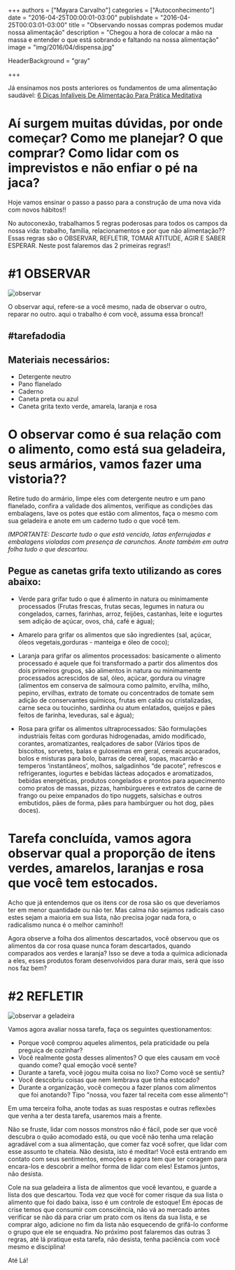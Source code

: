+++
authors = ["Mayara Carvalho"]
categories = ["Autoconhecimento"]
date = "2016-04-25T00:00:01-03:00"
publishdate = "2016-04-25T00:03:01-03:00"
title = "Observando nossas compras podemos mudar nossa alimentação"
description = "Chegou a hora de colocar a mão na massa e entender o que está sobrando e faltando na nossa alimentação"
image = "img/2016/04/dispensa.jpg"

HeaderBackground = "gray"

+++

Já ensinamos nos posts anteriores os fundamentos de uma alimentação saudável: [6 Dicas Infalíveis De Alimentação Para Prática Meditativa](http://blog.autoconexao.org.br/post/2016/01/6-dicas-infaliveis-de-alimentacao-para-pratica-meditativa/)


# Aí surgem muitas dúvidas, por onde começar? Como me planejar? O que comprar? Como lidar com os imprevistos e não enfiar o pé na jaca?

Hoje vamos ensinar o passo a passo para a construção de uma nova vida com novos hábitos!!


No autoconexão, trabalhamos 5 regras poderosas para todos os campos da nossa vida: trabalho, família, relacionamentos e por que não alimentação?? Essas regras são o OBSERVAR, REFLETIR, TOMAR ATITUDE, AGIR E SABER ESPERAR. Neste post falaremos das 2 primeiras regras!!

# #1 OBSERVAR

![observar](https://s3-sa-east-1.amazonaws.com/blog.autoconexao.org.br/img/2016/04/observando-colher.jpg)



O observar aqui, refere-se a você mesmo, nada de observar o outro, reparar no outro. aqui o trabalho é com você, assuma essa bronca!!

## #tarefadodia

## Materiais necessários:

- Detergente neutro
- Pano flanelado
- Caderno
- Caneta preta ou azul
- Caneta grita texto verde, amarela, laranja e rosa

# O observar como é sua relação com o alimento, como está sua geladeira, seus armários, vamos fazer uma vistoria??

Retire tudo do armário, limpe eles com detergente neutro e um pano flanelado, confira a validade dos alimentos, verifique as condições das embalagens, lave os potes que estão com alimentos, faça o mesmo com sua geladeira e anote em um caderno tudo o que você tem.

*IMPORTANTE: Descarte tudo o que está vencido, latas enferrujadas e embalagens violadas com presença de carunchos. Anote também em outra folha tudo o que descartou.*

## Pegue as canetas grifa texto utilizando as cores abaixo:

- Verde para grifar tudo o que é alimento in natura ou minimamente processados (Frutas frescas, frutas secas, legumes in natura ou congelados, carnes, farinhas, arroz, feijões, castanhas, leite e iogurtes sem adição de açúcar, ovos, chá, café e água);

- Amarelo para grifar os alimentos que são ingredientes (sal, açúcar, óleos vegetais,gorduras - manteiga e óleo de coco);

- Laranja para grifar os alimentos processados: basicamente o alimento processado é aquele que foi transformado a partir dos alimentos dos dois primeiros grupos, são alimentos in natura ou minimamente processados acrescidos de sal, óleo, açúcar, gordura ou vinagre (alimentos em conserva de salmoura como palmito, ervilha, milho, pepino, ervilhas, extrato de tomate ou concentrados de tomate sem adição de conservantes químicos, frutas em calda ou cristalizadas, carne seca ou toucinho, sardinha ou atum enlatados, queijos e pães feitos de farinha, leveduras, sal e água);

- Rosa para grifar os alimentos ultraprocessados: São formulações industriais feitas com gorduras hidrogenadas, amido modificado, corantes, aromatizantes, realçadores de sabor (Vários tipos de biscoitos, sorvetes, balas e guloseimas em geral, cereais açucarados, bolos e misturas para bolo, barras de cereal, sopas, macarrão e temperos ‘instantâneos’, molhos, salgadinhos “de pacote”, refrescos e refrigerantes, iogurtes e bebidas lácteas adoçados e aromatizados, bebidas energéticas, produtos congelados e prontos para aquecimento como pratos de massas, pizzas, hambúrgueres e extratos de carne de frango ou peixe empanados do tipo nuggets, salsichas e outros embutidos, pães de forma, pães para hambúrguer ou hot dog, pães doces).

# Tarefa concluída, vamos agora observar qual a proporção de itens verdes, amarelos, laranjas e rosa que você tem estocados.

Acho que já entendemos que os itens cor de rosa são os que deveríamos ter em menor quantidade ou não ter. Mas calma não sejamos radicais caso estes sejam a maioria em sua lista, não precisa jogar nada fora, o radicalismo nunca é o melhor caminho!!

Agora observe a folha dos alimentos descartados, você observou que os alimentos da cor rosa quase nunca foram descartados, quando comparados aos verdes e laranja? Isso se deve a toda a química adicionada a eles, esses produtos foram desenvolvidos para durar mais, será que isso nos faz bem?

# #2 REFLETIR

![observar a geladeira](https://s3-sa-east-1.amazonaws.com/blog.autoconexao.org.br/img/2016/04/observando-geladeira.jpg)

Vamos agora avaliar nossa tarefa, faça os seguintes questionamentos:

- Porque você comprou aqueles alimentos, pela praticidade ou pela preguiça de cozinhar?
- Você realmente gosta desses alimentos? O que eles causam em você quando come? qual emoção você sente?
- Durante a tarefa, você jogou muita coisa no lixo? Como você se sentiu?
- Você descobriu coisas que nem lembrava que tinha estocado?
- Durante a organização, você começou a fazer planos com alimentos que foi anotando? Tipo "nossa, vou fazer tal receita com esse alimento"!

Em uma terceira folha, anote todas as suas respostas e outras reflexões que venha a ter desta tarefa, usaremos mais a frente.

Não se fruste, lidar com nossos monstros não é fácil, pode ser que você descubra o quão acomodado está, ou que você não tenha uma relação agradável com a sua alimentação, que comer faz você sofrer, que lidar com esse assunto te chateia. Não desista, isto é meditar! Você está entrando em contato com seus sentimentos, emoções e agora tem que ter coragem para encara-los e descobrir a melhor forma de lidar com eles! Estamos juntos, não desista.

Cole na sua geladeira a lista de alimentos que você levantou, e guarde a lista dos que descartou. Toda vez que você for comer risque da sua lista o alimento que foi dado baixa, isso é um controle de estoque! Em épocas de crise temos que consumir com consciência, não vá ao mercado antes verificar se não dá para criar um prato com os itens da sua lista, e se comprar algo, adicione no fim da lista não esquecendo de grifá-lo conforme o grupo que ele se enquadra.
No próximo post falaremos das outras 3 regras, até lá pratique esta tarefa, não desista, tenha paciência com você mesmo e disciplina!

Até Lá!
